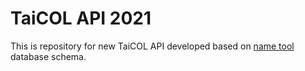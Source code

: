 # TaiCOL API 2021

This is repository for new TaiCOL API developed based on [name tool](https://github.com/TaiBIF/taicol-2021) database schema.
